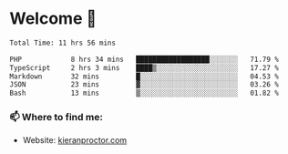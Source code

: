 # Welcome 🦘

<!--START_SECTION:waka-->

```txt
Total Time: 11 hrs 56 mins

PHP            8 hrs 34 mins   ██████████████████░░░░░░░   71.79 %
TypeScript     2 hrs 3 mins    ████▒░░░░░░░░░░░░░░░░░░░░   17.27 %
Markdown       32 mins         █░░░░░░░░░░░░░░░░░░░░░░░░   04.53 %
JSON           23 mins         ▓░░░░░░░░░░░░░░░░░░░░░░░░   03.26 %
Bash           13 mins         ▒░░░░░░░░░░░░░░░░░░░░░░░░   01.82 %
```

<!--END_SECTION:waka-->

### 📫 Where to find me:

-   Website: [kieranproctor.com](https://kieranproctor.com/)
